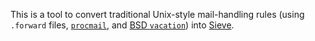 This is a tool to convert traditional Unix-style mail-handling rules (using
`.forward` files, [`procmail`](https://en.wikipedia.org/wiki/Procmail), and
[BSD `vacation`](https://man.openbsd.org/vacation.1)) into
[Sieve](https://tools.ietf.org/html/rfc5228).
